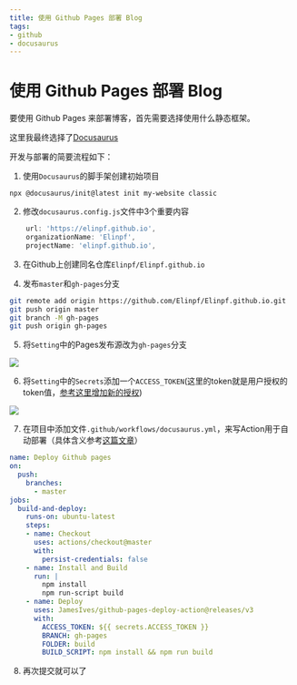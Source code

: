 ```yaml
---
title: 使用 Github Pages 部署 Blog
tags: 
- github
- docusaurus
---
```


# 使用 Github Pages 部署 Blog

要使用 Github Pages 来部署博客，首先需要选择使用什么静态框架。

这里我最终选择了[Docusaurus](https://docusaurus.io/zh-CN/docs)

开发与部署的简要流程如下：
1. 使用`Docusaurus`的脚手架创建初始项目
```
npx @docusaurus/init@latest init my-website classic
```

2. 修改`docusaurus.config.js`文件中3个重要内容

```js
    url: 'https://elinpf.github.io',
    organizationName: 'Elinpf', 
    projectName: 'elinpf.github.io', 
```

3. 在Github上创建同名仓库`Elinpf/Elinpf.github.io`

4. 发布`master`和`gh-pages`分支

```bash
git remote add origin https://github.com/Elinpf/Elinpf.github.io.git
git push origin master
git branch -M gh-pages
git push origin gh-pages
```

5. 将`Setting`中的Pages发布源改为`gh-pages`分支

![](1.png)

6. 将`Setting`中的`Secrets`添加一个`ACCESS_TOKEN`(这里的token就是用户授权的token值，[参考这里增加新的授权](https://docs.github.com/en/github/authenticating-to-github/keeping-your-account-and-data-secure/creating-a-personal-access-token))

![](2.png)

7. 在项目中添加文件`.github/workflows/docusaurus.yml`，来写Action用于自动部署（具体含义参考[这篇文章](http://www.ruanyifeng.com/blog/2019/09/getting-started-with-github-actions.html)）

```yaml title=".github/workflows/docusaurus.yml"
name: Deploy Github pages
on:
  push:
    branches:
      - master
jobs:
  build-and-deploy:
    runs-on: ubuntu-latest
    steps:
    - name: Checkout
      uses: actions/checkout@master
      with:
        persist-credentials: false
    - name: Install and Build
      run: |
        npm install
        npm run-script build 
    - name: Deploy
      uses: JamesIves/github-pages-deploy-action@releases/v3
      with:
        ACCESS_TOKEN: ${{ secrets.ACCESS_TOKEN }}
        BRANCH: gh-pages
        FOLDER: build
        BUILD_SCRIPT: npm install && npm run build
```

8. 再次提交就可以了